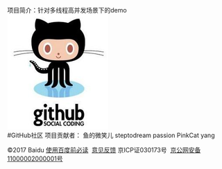 项目简介：针对多线程高并发场景下的demo
![baidu](https://github.com/steptodreamtop/github_test/raw/master/lib/image/github.jpg "Google logo")  
#GitHub社区 项目贡献者： 鱼的微笑儿     steptodream  passion  PinkCat  yang    
<div id="ftCon">

<div class="ftCon-Wrapper"><div id="ftConw"><p id="lh">
</p><p id="cp">&copy;2017&nbsp;Baidu&nbsp;<a href="http://www.baidu.com/duty/" onmousedown="return ns_c({'fm':'behs','tab':'tj_duty'})">使用百度前必读</a>&nbsp;
<a href="http://jianyi.baidu.com/" class="cp-feedback" onmousedown="return ns_c({'fm':'behs','tab':'tj_homefb'})">意见反馈</a>&nbsp;京ICP证030173号&nbsp;<i class="c-icon-icrlogo"></i>&nbsp;<a id="jgwab"  target="_blank" href="http://www.beian.gov.cn/portal/registerSystemInfo?recordcode=11000002000001">京公网安备11000002000001号</a>&nbsp;<i class="c-icon-jgwablogo"></i></p></div></div></div>
        <div id="wrapper_wrapper">
        </div>
    </div>
